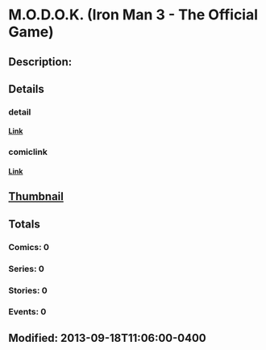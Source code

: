# M.O.D.O.K. (Iron Man 3 - The Official Game)
## Description: 
## Details
### detail
#### [Link](http://marvel.com/characters/1303/modok.?utm_campaign=apiRef&utm_source=225578a89fc76f3d20fbffda5d17a88d)
### comiclink
#### [Link](http://marvel.com/comics/characters/1017321/modok_iron_man_3_-_the_official_game?utm_campaign=apiRef&utm_source=225578a89fc76f3d20fbffda5d17a88d)
## [Thumbnail](http://i.annihil.us/u/prod/marvel/i/mg/c/00/5239c14fcddc0.jpg)
## Totals
### Comics: 0
### Series: 0
### Stories: 0
### Events: 0
## Modified: 2013-09-18T11:06:00-0400